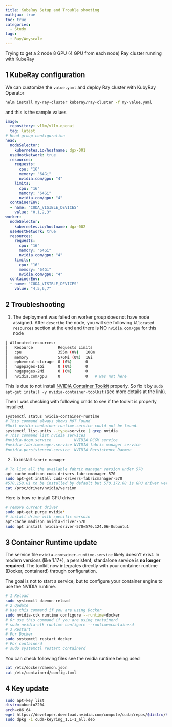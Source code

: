 ```yaml
---
title: KubeRay Setup and Trouble shooting
mathjax: true
toc: true
categories:
  - Study
tags:
  - Ray/Anyscale
---
```


Trying to get a 2 node 8 GPU (4 GPU from each node) Ray cluster running with KubeRay

## 1 KubeRay configuration
We can customize the `value.yaml` and deploy Ray cluster with KubyRay Operator
```sh
helm install my-ray-cluster kuberay/ray-cluster -f my-value.yaml
```
and this is the sample values
```yaml
image:
  repository: vllm/vllm-openai
  tag: latest
# Head group configuration
head:
  nodeSelector:
    kubernetes.io/hostname: dgx-001
  useHostNetwork: true
  resources:
    requests:
      cpu: "16"
      memory: "64Gi"
      nvidia.com/gpu: "4"
    limits:
      cpu: "16"
      memory: "64Gi"
      nvidia.com/gpu: "4"
  containerEnv:
  - name: "CUDA_VISIBLE_DEVICES"
    value: "0,1,2,3"
worker:
  nodeSelector:
    kubernetes.io/hostname: dgx-002
  useHostNetwork: true
  resources:
    requests:
      cpu: "16"
      memory: "64Gi"
      nvidia.com/gpu: "4"
    limits:
      cpu: "16"
      memory: "64Gi"
      nvidia.com/gpu: "4"
  containerEnv:
  - name: "CUDA_VISIBLE_DEVICES"
    value: "4,5,6,7"
```

## 2 Troubleshooting
1. The deployment was failed on worker group does not have node assigned. 
After `describe` the node, you will see following `Allocated resources` section at the end
and there is NO `nvidia.com/gpu` for this node
```sh
│ Allocated resources: 
│   Resource           Requests Limits
│   cpu                355m (0%)   100m
│   memory             576Mi (0%)  1Gi 
│   ephemeral-storage  0 (0%)      0
│   hugepages-1Gi      0 (0%)      0
│   hugepages-2Mi      0 (0%)      0
│   nvidia.com/gpu     0           0   # was not here
```
This is due to not install [NVIDIA Container Toolkit](https://docs.nvidia.com/datacenter/cloud-native/container-toolkit/latest/install-guide.html) properly. So fix it by `sudo apt-get install -y nvidia-container-toolkit` (see more details at the link).  

Then I was checking with following cmds to see if the toolkit is properly installed.
```sh
systemctl status nvidia-container-runtime
# This command always shows NOT Found
#Unit nvidia-container-runtime.service could not be found.
systemctl list-units --type=service | grep nvidia
# This command list nvidia services
#nvidia-dcgm.service          NVIDIA DCGM service
#nvidia-fabricmanager.service NVIDIA fabric manager service
#nvidia-persistenced.service  NVIDIA Persistence Daemon
```
2. To install `fabric manager`
```sh
# To list all the available fabric manager version under 570
apt-cache madison cuda-drivers-fabricmanager-570
sudo apt-get install cuda-drivers-fabricmanager-570
#570.158.01 to be installed by default but 570.172.08 is GPU driver version
cat /proc/driver/nvidia/version
```
Here is how re-install GPU driver 
```sh
# remove current driver
sudo apt-get purge nvidia*
# install drive with specific versoin
apt-cache madison nvidia-driver-570
sudo apt install nvidia-driver-570=570.124.06-0ubuntu1
```

## 3 Container Runtime update
The service file `nvidia-container-runtime.service` likely doesn't exist. In modern versions (like 1.17+), a persistent, standalone service is **no longer required**. The toolkit now integrates directly with your container runtime (Docker, containerd) through configuration.

The goal is not to start a service, but to configure your container engine to use the NVIDIA runtime.
```sh
# 1 Reload
sudo systemctl daemon-reload
# 2 Update
# Use this command if you are using Docker
sudo nvidia-ctk runtime configure --runtime=docker
# Or use this command if you are using containerd
# sudo nvidia-ctk runtime configure --runtime=containerd
# 3 Restart
# For Docker
sudo systemctl restart docker
# For containerd
# sudo systemctl restart containerd
```
You can check following files see the nvidia runtime being used
```sh
cat /etc/docker/daemon.json
cat /etc/containerd/config.toml
```

## 4 Key update
```sh
sudo apt-key list
distro=ubuntu2204
arch=x86_64
wget https://developer.download.nvidia.com/compute/cuda/repos/$distro/$arch/cuda-keyring_1.1-1_all.deb
sudo dpkg -i cuda-keyring_1.1-1_all.deb
```